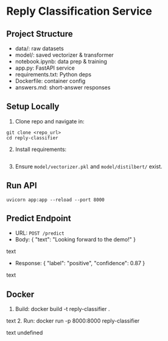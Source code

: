 # Reply Classification Service

## Project Structure
- data/: raw datasets
- model/: saved vectorizer & transformer
- notebook.ipynb: data prep & training
- app.py: FastAPI service
- requirements.txt: Python deps
- Dockerfile: container config
- answers.md: short-answer responses

## Setup Locally
1. Clone repo and navigate in:
```
git clone <repo_url>
cd reply-classifier
```

2. Install requirements:

```pip install -r requirements.txt
```

3. Ensure `model/vectorizer.pkl` and `model/distilbert/` exist.

## Run API
```
uvicorn app:app --reload --port 8000
```

## Predict Endpoint
- URL: `POST /predict`
- Body:
{ "text": "Looking forward to the demo!" }

text
- Response:
{ "label": "positive", "confidence": 0.87 }

text

## Docker
1. Build:
docker build -t reply-classifier .

text
2. Run:
docker run -p 8000:8000 reply-classifier

text
undefined